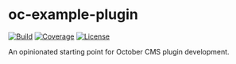 # oc-example-plugin

[![Build](https://img.shields.io/circleci/build/github/scottbedard/oc-example-plugin)](https://circleci.com/gh/scottbedard/oc-example-plugin)
[![Coverage](https://img.shields.io/codecov/c/github/scottbedard/oc-example-plugin)](https://codecov.io/gh/scottbedard/oc-example-plugin)
[![License](https://img.shields.io/github/license/scottbedard/oc-example-plugin?color=blue)](https://github.com/scottbedard/oc-example-plugin/blob/master/LICENSE)

An opinionated starting point for October CMS plugin development.
